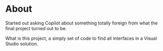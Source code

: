 # About

Started out asking Copilot about something totally foreign from what the final project turned out to be.

What is this project, a simply set of code to find all interfaces in a Visual Studio solution.
